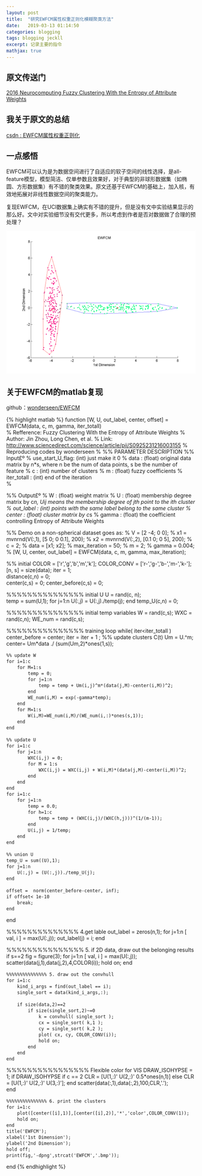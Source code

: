 ```yaml
---
layout: post
title:  "研究EWFCM属性权重正则化模糊聚类方法"
date:   2019-03-13 01:14:50
categories: blogging
tags: blogging jeckll
excerpt: 记录主要的指令
mathjax: true
---
```


## 原文传送门

[2016 Neurocomputing Fuzzy Clustering With the Entropy of Attribute Weights](https://www.sciencedirect.com/science/article/pii/S0925231216003155	)

## 我关于原文的总结
[csdn : EWFCM属性权重正则化](https://blog.csdn.net/wonderseen/article/details/80144841)

## 一点感悟
EWFCM可以认为是为数据空间进行了自适应的软子空间的线性选择，是all-feature模型，模型简洁、仅单参数且效果好，对于典型的非球形数据集（如椭圆、方形数据集）有不错的聚类效果。原文还基于EWFCM的基础上，加入核，有效地拓展对非线性数据空间的聚类能力。

复现EWFCM，在UCI数据集上确实有不错的提升，但是没有文中实验结果显示的那么好。文中对实验细节没有交代更多，所以考虑到作者是否对数据做了合理的预处理？

![EWFCM-test](https://github.com/wonderseen/EWFCM/blob/master/non-spherical_result.bmp)

## 关于EWFCM的matlab复现

github：[wonderseen/EWFCM](https://github.com/wonderseen/EWFCM/)

{% highlight matlab %}
function [W, U, out_label, center, offset] = EWFCM(data, c, m, gamma, iter_totall)  
% Refference: Fuzzy Clustering With the Entropy of Attribute Weights
% Author:     Jin Zhou, Long Chen, et al.
% Link:       http://www.sciencedirect.com/science/article/pii/S0925231216003155
% Reproducing codes by wonderseen
%
%% PARAMETER DESCRIPTION
%% Input£º 
% use_start_U_flag:  (int)   just make it 0
%       data      :  (float) original data matrix by n*s, where n be the num of data points, s be the number of feature 
%        c        :  (int)   number of clusters
%        m        :  (float) fuzzy coefficients
%    iter_totall  :  (int)   end of the iteration   
% 

%% Output£º
%         W :  (float) weight matrix
%         U :  (float) membership degree matrix by c*n, Uij means the membership degree of jth point to the ith cluster
% out_label :  (int)   points with the same label belong to the same cluster
%    center :  (float) cluster matrix by c*s
%     gamma :  (float) the coefficient controlling Entropy of Attribute Weights

%% Demo on a non-spherical dataset goes as:
% V = [2 -4; 0 0];
% x1 = mvnrnd(V(:,1), [5 0; 0 0.1], 200);
% x2 = mvnrnd(V(:,2), [0.1 0; 0 5], 200);
% c = 2;
% data = [x1; x2];
% max_iteration = 50;
% m = 2;
% gamma = 0.004;
% [W, U, center, out_label] = EWFCM(data, c, m, gamma, max_iteration);

%% initial 
COLOR = ['r','g','b','m','k']; 
COLOR_CONV = ['r-','g-','b-','m-','k-']; 
[n, s] = size(data);
iter = 1;   
distance(c,n) = 0;  
center(c,s) = 0; 
center_before(c,s) = 0;

%%%%%%%%%%%%%%% initial U 
U = rand(c, n);  
temp = sum(U,1);
for j=1:n 
    U(:,j) = U(:,j)./temp(j); 
end
temp_U(c,n) = 0;

%%%%%%%%%%%%%%% initial temp variables
W = rand(c,s);
WXC = rand(c,n);
WE_num = rand(c,s);

%%%%%%%%%%%%%%% training loop
while( iter<iter_totall )  
    center_before = center;
    iter = iter + 1 ;
    %% update clusters C(t)
    Um = U.^m;
    center= Um*data ./ (sum(Um,2)*ones(1,s)); 

    %% update W
    for i=1:c
        for M=1:s
            temp = 0;
            for j=1:n
                temp = temp + Um(i,j)^m*(data(j,M)-center(i,M))^2;
            end
            WE_num(i,M) = exp(-gamma*temp);
        end
        for M=1:s
            W(i,M)=WE_num(i,M)/(WE_num(i,:)*ones(s,1));
        end
    end
    
    %% update U
    for i=1:c
        for j=1:n
            WXC(i,j) = 0;
            for M = 1:s        
                WXC(i,j) = WXC(i,j) + W(i,M)*(data(j,M)-center(i,M))^2;
            end
        end
    end
    for i=1:c
        for j=1:n
            temp = 0.0;
            for h=1:c
                temp = temp + (WXC(i,j)/(WXC(h,j)))^(1/(m-1));
            end
            U(i,j) = 1/temp;
        end
    end
    
    %% union U
    temp_U = sum((U),1);
    for j=1:n 
        U(:,j) = (U(:,j))./temp_U(j);
    end

    offset =  norm(center_before-center, inf);
    if offset< 1e-10
        break;
    end
end  

%%%%%%%%%%%%%% 4.get lable
out_label = zeros(n,1);
for j=1:n
    [ val, i ] = max(U(:,j));
    out_label(j) = i;
end

%%%%%%%%%%%%%%% 5. if 2D data, draw out the belonging results
if s==2
    fig = figure(3);
    for j=1:n
        [ val, i ] = max(U(:,j));
        scatter(data(j,1),data(j,2),4,COLOR(i));
        hold on;
    end

    %%%%%%%%%%%%%%% 5. draw out the convhull
    for i=1:c
        kind_i_args = find(out_label == i);
        single_sort = data(kind_i_args,:);

        if size(data,2)==2
            if size(single_sort,2)~=0
                k = convhull( single_sort );
                cx = single_sort( k,1 );
                cy = single_sort( k,2 );
                plot( cx, cy, COLOR_CONV(i));
                hold on;
            end
        end
    end
    
   %%%%%%%%%%%%%%%% Flexible color for VIS
    DRAW_ISOHYPSE = 1;
    if DRAW_ISOHYPSE
        if c == 2
            CLR = [U(1,:)' U(2,:)' 0.5*ones(n,1)]
        else
            CLR = [U(1,:)' U(2,:)' U(3,:)'];
        end
        scatter(data(:,1),data(:,2),100,CLR,'.');  
    end
    
    %%%%%%%%%%%%%%% 6. print the clusters
    for i=1:c
        plot([center([i],1)],[center([i],2)],'*','color',COLOR_CONV(1));
        hold on;
    end
    title('EWFCM');
    xlabel('1st Dimension'); 
    ylabel('2nd Dimension'); 
    hold off;
    print(fig,'-dpng',strcat('EWFCM','.bmp'));
end
{% endhighlight %}

